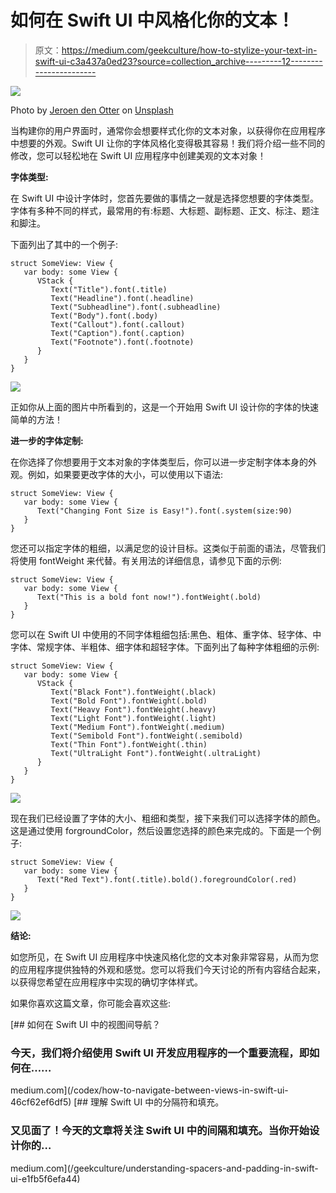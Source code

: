 # 如何在 Swift UI 中风格化你的文本！

> 原文：<https://medium.com/geekculture/how-to-stylize-your-text-in-swift-ui-c3a437a0ed23?source=collection_archive---------12----------------------->

![](img/9a866c3ce91569365dfd7aff4ce14674.png)

Photo by [Jeroen den Otter](https://unsplash.com/@jeroendenotter?utm_source=medium&utm_medium=referral) on [Unsplash](https://unsplash.com?utm_source=medium&utm_medium=referral)

当构建你的用户界面时，通常你会想要样式化你的文本对象，以获得你在应用程序中想要的外观。Swift UI 让你的字体风格化变得极其容易！我们将介绍一些不同的修改，您可以轻松地在 Swift UI 应用程序中创建美观的文本对象！

**字体类型:**

在 Swift UI 中设计字体时，您首先要做的事情之一就是选择您想要的字体类型。字体有多种不同的样式，最常用的有:标题、大标题、副标题、正文、标注、题注和脚注。

下面列出了其中的一个例子:

```
struct SomeView: View {
   var body: some View {
      VStack {
         Text("Title").font(.title)
         Text("Headline").font(.headline)
         Text("Subheadline").font(.subheadline)
         Text("Body").font(.body)
         Text("Callout").font(.callout)
         Text("Caption").font(.caption)
         Text("Footnote").font(.footnote)
      }
   }
}
```

![](img/bddd9515b7fda3b1ec2deb974543b2f1.png)

正如你从上面的图片中所看到的，这是一个开始用 Swift UI 设计你的字体的快速简单的方法！

**进一步的字体定制:**

在你选择了你想要用于文本对象的字体类型后，你可以进一步定制字体本身的外观。例如，如果要更改字体的大小，可以使用以下语法:

```
struct SomeView: View {
   var body: some View {
      Text("Changing Font Size is Easy!").font(.system(size:90)
   }
}
```

您还可以指定字体的粗细，以满足您的设计目标。这类似于前面的语法，尽管我们将使用 fontWeight 来代替。有关用法的详细信息，请参见下面的示例:

```
struct SomeView: View {
   var body: some View {
      Text("This is a bold font now!").fontWeight(.bold)
   }
}
```

您可以在 Swift UI 中使用的不同字体粗细包括:黑色、粗体、重字体、轻字体、中字体、常规字体、半粗体、细字体和超轻字体。下面列出了每种字体粗细的示例:

```
struct SomeView: View {
   var body: some View {
      VStack {
         Text("Black Font").fontWeight(.black)
         Text("Bold Font").fontWeight(.bold)
         Text("Heavy Font").fontWeight(.heavy)
         Text("Light Font").fontWeight(.light)
         Text("Medium Font").fontWeight(.medium)
         Text("Semibold Font").fontWeight(.semibold)
         Text("Thin Font").fontWeight(.thin)
         Text("UltraLight Font").fontWeight(.ultraLight)
      }
   }
}
```

![](img/6e662fea0b4fbe4ffe1a537eea2e5fa1.png)

现在我们已经设置了字体的大小、粗细和类型，接下来我们可以选择字体的颜色。这是通过使用 forgroundColor，然后设置您选择的颜色来完成的。下面是一个例子:

```
struct SomeView: View {
   var body: some View {
      Text("Red Text").font(.title).bold().foregroundColor(.red)
   }
}
```

![](img/97723db93eacecba32561415353d1126.png)

**结论:**

如您所见，在 Swift UI 应用程序中快速风格化您的文本对象非常容易，从而为您的应用程序提供独特的外观和感觉。您可以将我们今天讨论的所有内容结合起来，以获得您希望在应用程序中实现的确切字体样式。

如果你喜欢这篇文章，你可能会喜欢这些:

[](/codex/how-to-navigate-between-views-in-swift-ui-46cf62ef6df5) [## 如何在 Swift UI 中的视图间导航？

### 今天，我们将介绍使用 Swift UI 开发应用程序的一个重要流程，即如何在……

medium.com](/codex/how-to-navigate-between-views-in-swift-ui-46cf62ef6df5) [](/geekculture/understanding-spacers-and-padding-in-swift-ui-e1fb5f6efa44) [## 理解 Swift UI 中的分隔符和填充。

### 又见面了！今天的文章将关注 Swift UI 中的间隔和填充。当你开始设计你的…

medium.com](/geekculture/understanding-spacers-and-padding-in-swift-ui-e1fb5f6efa44)
